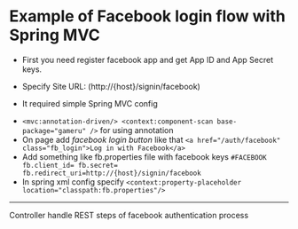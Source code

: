 Example of Facebook login flow with Spring MVC
==============================================

- First you need register facebook app and get App ID and App Secret keys.
- Specify Site URL: (http://{host}/signin/facebook)

- It required simple Spring MVC config 
+ `<mvc:annotation-driven/> <context:component-scan base-package="gameru" />` for using annotation
+ On page add *facebook login button* like that `<a href="/auth/facebook" class="fb_login">Log in with Facebook</a>`
+ Add something like fb.properties file with facebook keys
`#FACEBOOK
fb.client_id=
fb.secret=
fb.redirect_uri=http://{host}/signin/facebook
`
+ In spring xml config specify `<context:property-placeholder location="classpath:fb.properties"/>`

*** 
Controller handle REST steps of facebook authentication process
